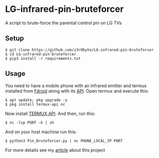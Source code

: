 # LG-infrared-pin-bruteforcer
A script to brute-force the parental control pin on LG TVs

## Setup
```
$ git clone https://github.com/z3rObyte/LG-infrared-pin-bruteforcer
$ cd LG-infrared-pin-bruteforcer
$ pip3 install -r requirements.txt
```
## Usage
You need to have a mobile phone with an infrared emitter and termux installed from [Fdroid](https://f-droid.org/en/packages/com.termux/) along with its [API](https://f-droid.org/en/packages/com.termux.api/).
Open termux and execute this:
```
$ apt update; pkg upgrade -y
$ pkg install termux-api nc
```
Now install [TERMUX API](https://f-droid.org/en/packages/com.termux.api/).
And then, run this:
```
$ nc -lvp PORT -k | sh
```
And on your host machine run this:
```
$ python3 Pin_Bruteforcer.py | nc PHONE_LOCAL_IP PORT
```
For more details see my [article]() about this project
